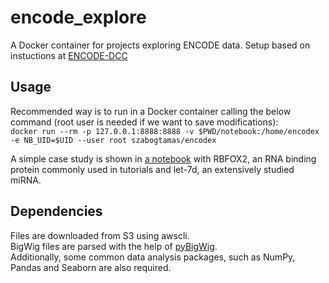 # encode_explore

A Docker container for projects exploring ENCODE data. Setup based on instuctions at [ENCODE-DCC](https://github.com/ENCODE-DCC/encode-data-usage-examples/blob/master/mount_s3_bucket_and_run_jupyter_on_ec2.ipynb)

## Usage

Recommended way is to run in a Docker container calling the below command (root user is needed if we want to save modifications):  
`docker run --rm -p 127.0.0.1:8888:8888 -v $PWD/notebook:/home/encodex -e NB_UID=$UID --user root szabogtamas/encodex`  

A simple case study is shown in [a notebook](notebooks/jupyter/encodex_example.ipynb) with RBFOX2, an RNA binding protein commonly used in tutorials and let-7d, an extensively studied miRNA.

## Dependencies

Files are downloaded from S3 using awscli.  
BigWig files are parsed with the help of [pyBigWig](https://github.com/deeptools/pyBigWig).  
Additionally, some common data analysis packages, such as NumPy, Pandas and Seaborn are also required.